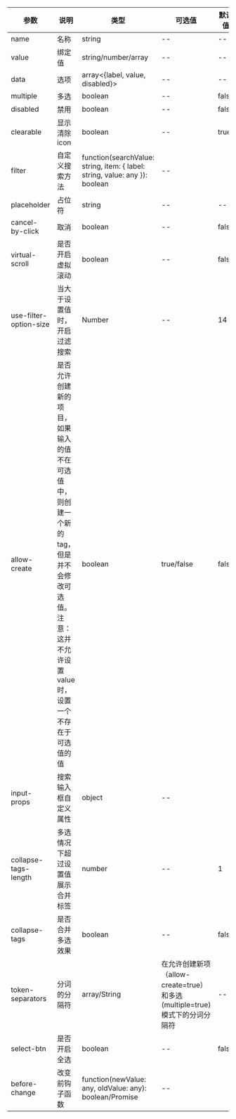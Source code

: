 |参数|说明|类型|可选值|默认值|
|----|----|----|----|----|
|name|名称|string|--|--|
|value|绑定值|string/number/array|--|--|
|data|选项|array<{label, value, disabled}>|--|--|
|multiple|多选|boolean|--|false|
|disabled|禁用|boolean|--|false|
|clearable|显示清除icon|boolean|--|true|
|filter|自定义搜索方法|function(searchValue: string, item: { label: string, value: any }): boolean|--||
|placeholder|占位符|string|--|--|
|cancel-by-click|取消|boolean|--|false|
|virtual-scroll|是否开启虚拟滚动|boolean|--|false|
|use-filter-option-size|当大于设置值时，开启过滤搜索|Number|--|14|
|allow-create|是否允许创建新的项目，如果输入的值不在可选值中，则创建一个新的tag，但是并不会修改可选值。<br/>注意：这并不允许设置value时，设置一个不存在于可选值的值|boolean|true/false|false|
|input-props|搜索输入框自定义属性|object|--||
|collapse-tags-length|多选情况下超过设置值 展示合并标签|number|--|1|
|collapse-tags|是否合并多选 效果|boolean|--|false|
|token-separators|分词的分隔符|array/String|在允许创建新项（allow-create=true）和多选(multiple=true)模式下的分词分隔符|--|
|select-btn|是否开启全选|boolean|--|false|
|before-change|改变前钩子函数|function(newValue: any, oldValue: any): boolean/Promise|--||
